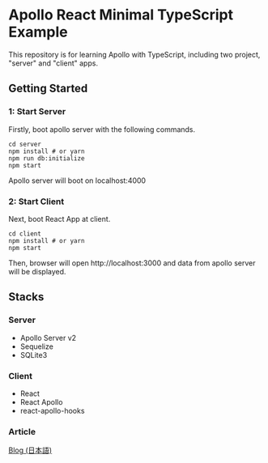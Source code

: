 # Apollo React Minimal TypeScript Example

This repository is for learning Apollo with TypeScript, including two project, "server" and "client" apps.

## Getting Started


### 1: Start Server

Firstly, boot apollo server with the following commands.

```
cd server
npm install # or yarn
npm run db:initialize
npm start
```

Apollo server will boot on localhost:4000

### 2: Start Client

Next, boot React App at client.

```
cd client
npm install # or yarn
npm start
```

Then, browser will open http://localhost:3000 and data from apollo server will be displayed.

## Stacks

### Server

* Apollo Server v2
* Sequelize
* SQLite3


### Client

* React
* React Apollo
* react-apollo-hooks

### Article

<a href="" target="_blank">Blog (日本語)</a>

